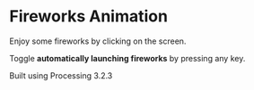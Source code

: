 # Fireworks Animation

Enjoy some fireworks by clicking on the screen.

Toggle **automatically launching fireworks** by pressing any key.

Built using Processing 3.2.3
